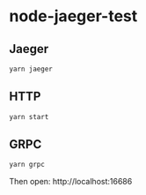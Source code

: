 # node-jaeger-test

## Jaeger

```bash
yarn jaeger
```

## HTTP

```bash
yarn start
```

## GRPC

```bash
yarn grpc
```

Then open: http://localhost:16686
